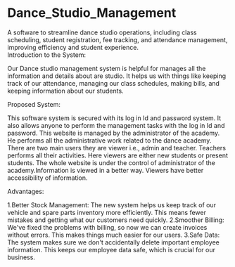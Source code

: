 # Dance_Studio_Management
A software to streamline dance studio operations, including class scheduling, student registration, fee tracking, and attendance management, improving efficiency and student experience.
<br>
Introduction to the System:

Our Dance studio management system is helpful for manages all the information and details about are studio. It helps us with things like keeping track of our attendance, managing our class schedules, making bills, and keeping information about our students.

Proposed System:

This software system is secured with its log in Id and password system. It also allows anyone to perform the management tasks with the log in Id and password. This website is managed by the administrator of the academy. He performs all the administrative work related to the dance academy. There are two main users they are viewer i.e., admin and teacher. Teachers performs all their activities. Here viewers are either new students or present students. The whole website is under the control of administrator of the academy.Information is viewed in a better way. Viewers have better accessibility of information.

Advantages:

1.Better Stock Management: The new system helps us keep track of our vehicle and spare parts inventory more efficiently. This means fewer mistakes and getting what our customers need quickly.
2.Smoother Billing: We've fixed the problems with billing, so now we can create invoices without errors. This makes things much easier for our users.
3.Safe Data: The system makes sure we don't accidentally delete important employee information. This keeps our employee data safe, which is crucial for our business.
